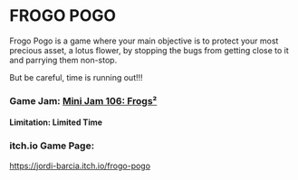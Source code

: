 # FROGO POGO

Frogo Pogo is a game where your main objective is to protect your most precious asset, a lotus flower, by stopping the bugs from getting close to it and parrying them non-stop. 

But be careful, time is running out!!!

### Game Jam: [Mini Jam 106: Frogs²](https://itch.io/jam/mini-jam-106-frogs)
#### Limitation: Limited Time

### itch.io Game Page:
https://jordi-barcia.itch.io/frogo-pogo
